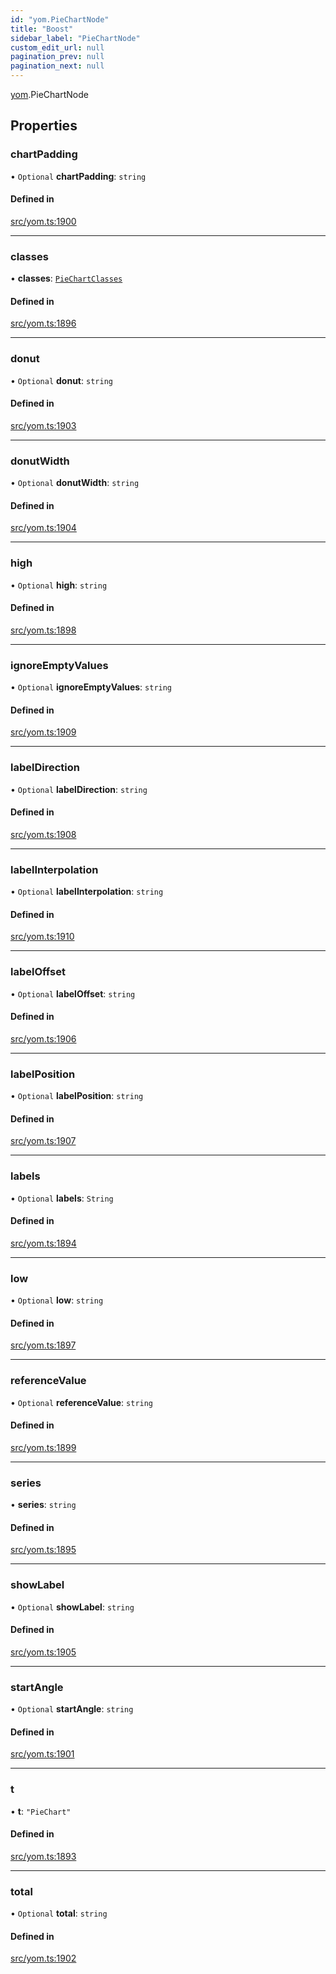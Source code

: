 ```yaml
---
id: "yom.PieChartNode"
title: "Boost"
sidebar_label: "PieChartNode"
custom_edit_url: null
pagination_prev: null
pagination_next: null
---
```


[yom](../namespaces/yom.md).PieChartNode

## Properties

### chartPadding

• `Optional` **chartPadding**: `string`

#### Defined in

[src/yom.ts:1900](https://github.com/yolmio/boost/blob/5cada48/src/yom.ts#L1900)

___

### classes

• **classes**: [`PieChartClasses`](yom.PieChartClasses.md)

#### Defined in

[src/yom.ts:1896](https://github.com/yolmio/boost/blob/5cada48/src/yom.ts#L1896)

___

### donut

• `Optional` **donut**: `string`

#### Defined in

[src/yom.ts:1903](https://github.com/yolmio/boost/blob/5cada48/src/yom.ts#L1903)

___

### donutWidth

• `Optional` **donutWidth**: `string`

#### Defined in

[src/yom.ts:1904](https://github.com/yolmio/boost/blob/5cada48/src/yom.ts#L1904)

___

### high

• `Optional` **high**: `string`

#### Defined in

[src/yom.ts:1898](https://github.com/yolmio/boost/blob/5cada48/src/yom.ts#L1898)

___

### ignoreEmptyValues

• `Optional` **ignoreEmptyValues**: `string`

#### Defined in

[src/yom.ts:1909](https://github.com/yolmio/boost/blob/5cada48/src/yom.ts#L1909)

___

### labelDirection

• `Optional` **labelDirection**: `string`

#### Defined in

[src/yom.ts:1908](https://github.com/yolmio/boost/blob/5cada48/src/yom.ts#L1908)

___

### labelInterpolation

• `Optional` **labelInterpolation**: `string`

#### Defined in

[src/yom.ts:1910](https://github.com/yolmio/boost/blob/5cada48/src/yom.ts#L1910)

___

### labelOffset

• `Optional` **labelOffset**: `string`

#### Defined in

[src/yom.ts:1906](https://github.com/yolmio/boost/blob/5cada48/src/yom.ts#L1906)

___

### labelPosition

• `Optional` **labelPosition**: `string`

#### Defined in

[src/yom.ts:1907](https://github.com/yolmio/boost/blob/5cada48/src/yom.ts#L1907)

___

### labels

• `Optional` **labels**: `String`

#### Defined in

[src/yom.ts:1894](https://github.com/yolmio/boost/blob/5cada48/src/yom.ts#L1894)

___

### low

• `Optional` **low**: `string`

#### Defined in

[src/yom.ts:1897](https://github.com/yolmio/boost/blob/5cada48/src/yom.ts#L1897)

___

### referenceValue

• `Optional` **referenceValue**: `string`

#### Defined in

[src/yom.ts:1899](https://github.com/yolmio/boost/blob/5cada48/src/yom.ts#L1899)

___

### series

• **series**: `string`

#### Defined in

[src/yom.ts:1895](https://github.com/yolmio/boost/blob/5cada48/src/yom.ts#L1895)

___

### showLabel

• `Optional` **showLabel**: `string`

#### Defined in

[src/yom.ts:1905](https://github.com/yolmio/boost/blob/5cada48/src/yom.ts#L1905)

___

### startAngle

• `Optional` **startAngle**: `string`

#### Defined in

[src/yom.ts:1901](https://github.com/yolmio/boost/blob/5cada48/src/yom.ts#L1901)

___

### t

• **t**: ``"PieChart"``

#### Defined in

[src/yom.ts:1893](https://github.com/yolmio/boost/blob/5cada48/src/yom.ts#L1893)

___

### total

• `Optional` **total**: `string`

#### Defined in

[src/yom.ts:1902](https://github.com/yolmio/boost/blob/5cada48/src/yom.ts#L1902)
